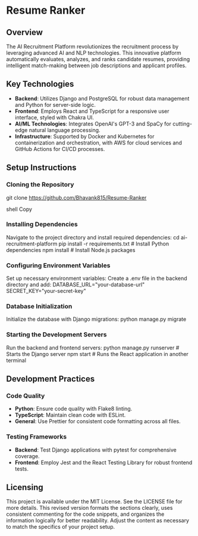 # Resume Ranker

## Overview

The AI Recruitment Platform revolutionizes the recruitment process by leveraging advanced AI and NLP technologies. This innovative platform automatically evaluates, analyzes, and ranks candidate resumes, providing intelligent match-making between job descriptions and applicant profiles.

## Key Technologies

- **Backend**: Utilizes Django and PostgreSQL for robust data management and Python for server-side logic.
- **Frontend**: Employs React and TypeScript for a responsive user interface, styled with Chakra UI.
- **AI/ML Technologies**: Integrates OpenAI's GPT-3 and SpaCy for cutting-edge natural language processing.
- **Infrastructure**: Supported by Docker and Kubernetes for containerization and orchestration, with AWS for cloud services and GitHub Actions for CI/CD processes.

## Setup Instructions

### Cloning the Repository
git clone https://github.com/Bhavank815/Resume-Ranker

shell
Copy

### Installing Dependencies
Navigate to the project directory and install required dependencies:
cd ai-recruitment-platform pip install -r requirements.txt # Install Python dependencies npm install # Install Node.js packages

### Configuring Environment Variables
Set up necessary environment variables:
Create a .env file in the backend directory and add:
DATABASE_URL="your-database-url" SECRET_KEY="your-secret-key"

### Database Initialization
Initialize the database with Django migrations:
python manage.py migrate

### Starting the Development Servers
Run the backend and frontend servers:
python manage.py runserver # Starts the Django server npm start # Runs the React application in another terminal

## Development Practices

### Code Quality
- **Python**: Ensure code quality with Flake8 linting.
- **TypeScript**: Maintain clean code with ESLint.
- **General**: Use Prettier for consistent code formatting across all files.

### Testing Frameworks
- **Backend**: Test Django applications with pytest for comprehensive coverage.
- **Frontend**: Employ Jest and the React Testing Library for robust frontend tests.

## Licensing
This project is available under the MIT License. See the LICENSE file for more details.
This revised version formats the sections clearly, uses consistent commenting for the code snippets, and organizes the information logically for better readability. Adjust the content as necessary to match the specifics of your project setup.







